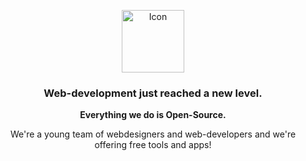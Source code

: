 <p align="center"><img src="https://user-images.githubusercontent.com/4144601/151979556-351bf2b2-433b-45b0-99f1-390735ec6ad5.svg" width="100" alt="Icon"></P>

<h3 align="center">Web-development just reached a new level.</h1>
<p align="center"><strong>Everything we do is Open-Source.</strong></p>
<p align="center">We're a young team of webdesigners and web-developers and we're offering free tools and apps!</p>
